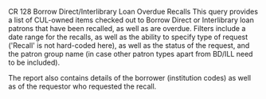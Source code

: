 CR 128 Borrow Direct/Interlibrary Loan Overdue Recalls 
This query provides a list of CUL-owned items checked out to Borrow Direct or Interlibrary loan patrons that have been recalled, as well as are overdue. Filters include a date range for the recalls, as well as the ability to specify type of request ('Recall' is not hard-coded here), as well as the status of the request, and the patron group name (in case other patron types apart from BD/ILL need to be included).

The report also contains details of the borrower (institution codes) as well as of the requestor who requested the recall.
